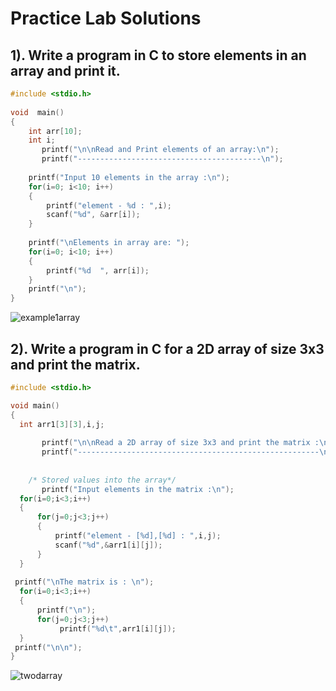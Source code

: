 # Practice Lab Solutions

## 1). Write a program in C to store elements in an array and print it.

```C
#include <stdio.h>  
  
void  main()  
{  
    int arr[10]; 
    int i;  
       printf("\n\nRead and Print elements of an array:\n");
       printf("-----------------------------------------\n");	
  
    printf("Input 10 elements in the array :\n");  
    for(i=0; i<10; i++)  
    {  
	    printf("element - %d : ",i);
        scanf("%d", &arr[i]);  
    }  
  
    printf("\nElements in array are: ");  
    for(i=0; i<10; i++)  
    {  
        printf("%d  ", arr[i]);  
    } 
    printf("\n");	
}
```
![example1array](https://user-images.githubusercontent.com/47218880/52576672-31a2ed80-2de6-11e9-8431-3c05a0f24761.png)

## 2). Write a program in C for a 2D array of size 3x3 and print the matrix.

```C
#include <stdio.h>

void main()
{
  int arr1[3][3],i,j;
  
       printf("\n\nRead a 2D array of size 3x3 and print the matrix :\n");
       printf("------------------------------------------------------\n");  
  
 
    /* Stored values into the array*/
       printf("Input elements in the matrix :\n");
  for(i=0;i<3;i++)
  {
      for(j=0;j<3;j++)
      {
	      printf("element - [%d],[%d] : ",i,j);
	      scanf("%d",&arr1[i][j]);
      }
  }  
 
 printf("\nThe matrix is : \n");
  for(i=0;i<3;i++)
  {
      printf("\n");
      for(j=0;j<3;j++)
           printf("%d\t",arr1[i][j]);
  }
 printf("\n\n");
}
```
![twodarray](https://user-images.githubusercontent.com/47218880/52576871-965e4800-2de6-11e9-962a-ae54ae780211.png)
